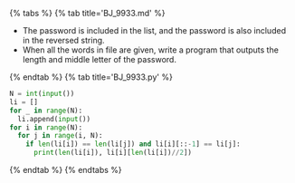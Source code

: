 {% tabs %}
{% tab title='BJ_9933.md' %}

* The password is included in the list, and the password is also included in the reversed string.
* When all the words in file are given, write a program that outputs the length and middle letter of the password.

{% endtab %}
{% tab title='BJ_9933.py' %}

```py
N = int(input())
li = []
for _ in range(N):
  li.append(input())
for i in range(N):
  for j in range(i, N):
    if len(li[i]) == len(li[j]) and li[i][::-1] == li[j]:
      print(len(li[i]), li[i][len(li[i])//2])
```

{% endtab %}
{% endtabs %}